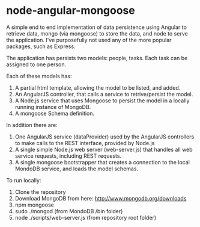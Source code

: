 node-angular-mongoose
=====================

A simple end to end implementation of data persistence using Angular to retrieve data, mongo (via mongoose) to store the data, and node to serve the application. I've purposefully not used any of the more popular packages, such as Express. 

The application has persists two models: people, tasks. Each task can be assigned to one person.

Each of these models has:

1. A partial html template, allowing the model to be listed, and added.
2. An AngularJS controller, that calls a service to retrive/persist the model.
3. A Node.js service that uses Mongoose to persist the model in a locally running instance of MongoDB.
4. A mongoose Schema definition.

In addition there are:

1. One AngularJS service (dataProvider) used by the AngularJS controllers to make calls to the REST interface, provided by Node.js
2. A single simple Node.js web server (web-server.js) that handles all web service requests, including REST requests.
3. A single mongoose bootstrapper that creates a connection to the local MondoDB service, and loads the model schemas.

To run locally:
1. Clone the repository
2. Download MongoDB from here: http://www.mongodb.org/downloads
3. npm mongoose
4. sudo ./mongod (from MondoDB /bin folder)
5. node ./scripts/web-server.js (from repository root folder)
